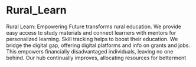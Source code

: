 # Rural_Learn
Rural Learn: Empowering Future transforms rural education. We provide easy access to study materials and connect learners with mentors for personalized learning. Skill tracking helps to boost their education. We bridge the digital gap, offering digital platforms and info on grants and jobs. This empowers financially disadvantaged individuals, leaving no one behind. Our hub continually improves, allocating resources for betterment
